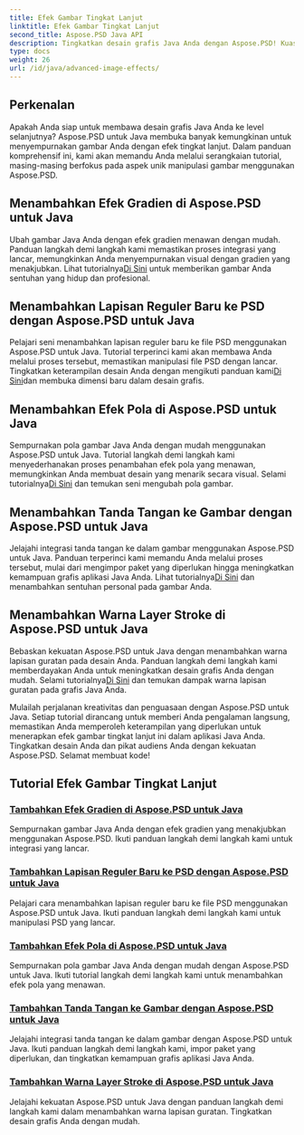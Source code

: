 ```yaml
---
title: Efek Gambar Tingkat Lanjut
linktitle: Efek Gambar Tingkat Lanjut
second_title: Aspose.PSD Java API
description: Tingkatkan desain grafis Java Anda dengan Aspose.PSD! Kuasai efek gambar tingkat lanjut dengan mulus – mulai dari gradien dan pola hingga tanda tangan dan guratan.
type: docs
weight: 26
url: /id/java/advanced-image-effects/
---
```

## Perkenalan
Apakah Anda siap untuk membawa desain grafis Java Anda ke level selanjutnya? Aspose.PSD untuk Java membuka banyak kemungkinan untuk menyempurnakan gambar Anda dengan efek tingkat lanjut. Dalam panduan komprehensif ini, kami akan memandu Anda melalui serangkaian tutorial, masing-masing berfokus pada aspek unik manipulasi gambar menggunakan Aspose.PSD.

## Menambahkan Efek Gradien di Aspose.PSD untuk Java

 Ubah gambar Java Anda dengan efek gradien menawan dengan mudah. Panduan langkah demi langkah kami memastikan proses integrasi yang lancar, memungkinkan Anda menyempurnakan visual dengan gradien yang menakjubkan. Lihat tutorialnya[Di Sini](./add-gradient-effects/) untuk memberikan gambar Anda sentuhan yang hidup dan profesional.

## Menambahkan Lapisan Reguler Baru ke PSD dengan Aspose.PSD untuk Java

 Pelajari seni menambahkan lapisan reguler baru ke file PSD menggunakan Aspose.PSD untuk Java. Tutorial terperinci kami akan membawa Anda melalui proses tersebut, memastikan manipulasi file PSD dengan lancar. Tingkatkan keterampilan desain Anda dengan mengikuti panduan kami[Di Sini](./add-new-regular-layer/)dan membuka dimensi baru dalam desain grafis.

## Menambahkan Efek Pola di Aspose.PSD untuk Java

 Sempurnakan pola gambar Java Anda dengan mudah menggunakan Aspose.PSD untuk Java. Tutorial langkah demi langkah kami menyederhanakan proses penambahan efek pola yang menawan, memungkinkan Anda membuat desain yang menarik secara visual. Selami tutorialnya[Di Sini](./add-pattern-effects/) dan temukan seni mengubah pola gambar.

## Menambahkan Tanda Tangan ke Gambar dengan Aspose.PSD untuk Java

 Jelajahi integrasi tanda tangan ke dalam gambar menggunakan Aspose.PSD untuk Java. Panduan terperinci kami memandu Anda melalui proses tersebut, mulai dari mengimpor paket yang diperlukan hingga meningkatkan kemampuan grafis aplikasi Java Anda. Lihat tutorialnya[Di Sini](./add-signature-to-image/) dan menambahkan sentuhan personal pada gambar Anda.

## Menambahkan Warna Layer Stroke di Aspose.PSD untuk Java

Bebaskan kekuatan Aspose.PSD untuk Java dengan menambahkan warna lapisan guratan pada desain Anda. Panduan langkah demi langkah kami memberdayakan Anda untuk meningkatkan desain grafis Anda dengan mudah. Selami tutorialnya[Di Sini](./add-stroke-layer-color/) dan temukan dampak warna lapisan guratan pada grafis Java Anda.

Mulailah perjalanan kreativitas dan penguasaan dengan Aspose.PSD untuk Java. Setiap tutorial dirancang untuk memberi Anda pengalaman langsung, memastikan Anda memperoleh keterampilan yang diperlukan untuk menerapkan efek gambar tingkat lanjut ini dalam aplikasi Java Anda. Tingkatkan desain Anda dan pikat audiens Anda dengan kekuatan Aspose.PSD. Selamat membuat kode!
## Tutorial Efek Gambar Tingkat Lanjut
### [Tambahkan Efek Gradien di Aspose.PSD untuk Java](./add-gradient-effects/)
Sempurnakan gambar Java Anda dengan efek gradien yang menakjubkan menggunakan Aspose.PSD. Ikuti panduan langkah demi langkah kami untuk integrasi yang lancar.
### [Tambahkan Lapisan Reguler Baru ke PSD dengan Aspose.PSD untuk Java](./add-new-regular-layer/)
Pelajari cara menambahkan lapisan reguler baru ke file PSD menggunakan Aspose.PSD untuk Java. Ikuti panduan langkah demi langkah kami untuk manipulasi PSD yang lancar.
### [Tambahkan Efek Pola di Aspose.PSD untuk Java](./add-pattern-effects/)
Sempurnakan pola gambar Java Anda dengan mudah dengan Aspose.PSD untuk Java. Ikuti tutorial langkah demi langkah kami untuk menambahkan efek pola yang menawan.
### [Tambahkan Tanda Tangan ke Gambar dengan Aspose.PSD untuk Java](./add-signature-to-image/)
Jelajahi integrasi tanda tangan ke dalam gambar dengan Aspose.PSD untuk Java. Ikuti panduan langkah demi langkah kami, impor paket yang diperlukan, dan tingkatkan kemampuan grafis aplikasi Java Anda.
### [Tambahkan Warna Layer Stroke di Aspose.PSD untuk Java](./add-stroke-layer-color/)
Jelajahi kekuatan Aspose.PSD untuk Java dengan panduan langkah demi langkah kami dalam menambahkan warna lapisan guratan. Tingkatkan desain grafis Anda dengan mudah.